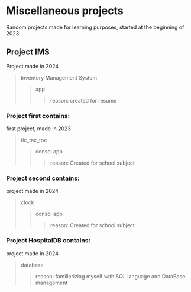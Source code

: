 # Miscellaneous projects
Random projects made for learning purposes, started at the beginning of 2023. 

## Project IMS
Project made in 2024
>Inventory Management System
>>app
>>>reason: created for resume

### Project first contains: 
first project, made in 2023 
>tic_tac_toe 
>>consol app
>>>reason: Created for school subject 

### Project second contains:
project made in 2024
>clock
>>consol app
>>>reason: Created for school subject 

### Project HospitalDB contains:
project made in 2024
>database 
>>reason: familiarizing myself with SQL language and DataBase management
